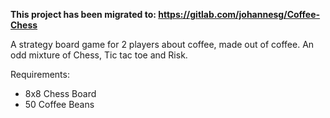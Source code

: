 **This project has been migrated to: https://gitlab.com/johannesg/Coffee-Chess**

A strategy board game for 2 players about coffee, made out of coffee. An odd mixture of Chess, Tic tac toe and Risk.

Requirements:
- 8x8 Chess Board
- 50 Coffee Beans